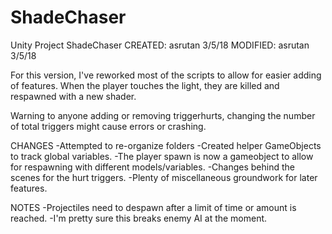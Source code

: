 # ShadeChaser
Unity Project ShadeChaser
CREATED: asrutan 3/5/18
MODIFIED: asrutan 3/5/18

For this version, I've reworked most of the scripts to allow for easier adding of features. 
When the player touches the light, they are killed and respawned with a new shader.

Warning to anyone adding or removing triggerhurts, changing the number of total triggers might cause errors or crashing.

CHANGES
-Attempted to re-organize folders
-Created helper GameObjects to track global variables.
-The player spawn is now a gameobject to allow for respawning with different models/variables.
-Changes behind the scenes for the hurt triggers.
-Plenty of miscellaneous groundwork for later features.


NOTES
-Projectiles need to despawn after a limit of time or amount is reached.
-I'm pretty sure this breaks enemy AI at the moment.
